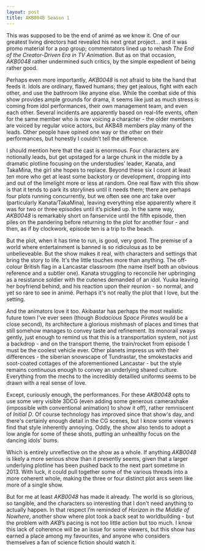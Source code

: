 ```yaml
---
layout: post
title: AKB0048 Season 1
---
```


This was supposed to be the end of animé as we know it. One of our greatest living directors had revealed his next great project... and it was promo material for a pop group; commentators lined up to rehash *The End of the Creator-Driven Era in TV Animation*. But as on that occasion, *AKB0048* rather undermined such critics, by the simple expedient of being rather good.

Perhaps even more importantly, *AKB0048* is not afraid to bite the hand that feeds it. Idols are ordinary, flawed humans; they get jealous, fight with each other, and use the bathroom like anyone else. While the combat side of this show provides ample grounds for drama, it seems like just as much stress is coming from idol performances, their own management team, and even each other. Several incidents are apparently based on real-life events, often for the same member who is now voicing a character - the older members are voiced by regular voice actors, but AKB48 members play many of the leads. Other people have opined one way or the other on their performances, but honestly I couldn’t tell the difference.

I should mention here that the cast is enormous. Four characters are notionally leads, but get upstaged for a large chunk in the middle by a dramatic plotline focusing on the understudies’ leader, Kanata, and TakaMina, the girl she hopes to replace. Beyond these six I count at least ten more who get at least some backstory or development, dropping into and out of the limelight more or less at random. One real flaw with this show is that it tends to park its storylines until it needs them; there are perhaps four plots running concurrently, but we often see one arc take over (particularly Kanata/TakaMina), leaving everything else apparently where it was for two or three episodes until it’s picked up. In the same way, *AKB0048* is remarkably short on fanservice until the fifth episode, then piles on the pandering before returning to the plot for another four - and then, as if by clockwork, episode ten is a trip to the beach.

But the plot, when it has time to run, is good, very good. The premise of a world where entertainment is banned is so ridiculous as to be unbelieveable. But the show makes it real, with characters and settings that bring the story to life. It's the little touches more than anything. The off-colour British flag in a Lancastar classroom (the name itself both an obvious reference and a subtler one). Kanata struggling to reconcile her upbringing as a resistance soldier with the cutenes demanded of an idol. Yuuka leaving her boyfriend behind, and his reaction upon their reunion - so normal, and yet so rare to see in animé. Perhaps it's not really the plot that I love, but the setting.

And the animators love it too. Akibastar has perhaps the most realistic future town I've ever seen (though *Bodacious Space Pirates* would be a close second), its architecture a glorious mishmash of places and times that still somehow manages to convey taste and refinement. Its monorail sways gently, just enough to remind us that this is a transportation system, not just a backdrop - and on the transport theme, the train/rocket from episode 1 must be the coolest vehicle ever. Other planets impress us with their differences - the siberian snowscape of Tundrastar, the smokestacks and soot-coated cottages of the aforementioned Lancastar - but the style remains continuous enough to convey an underlying shared culture. Everything from the mechs to the incredibly detailled uniforms seems to be drawn with a real sense of love.

Except, curiously enough, the performances. For these *AKB0048* opts to use some very visible 3DCG (even adding some generous camerashake (impossible with conventional animation) to show it off), rather remniscent of *Initial D*. Of course technology has improved since that show's day, and there's certainly enough detail in the CG scenes, but I know some viewers find that style inherently annoying. Oddly, the show also tends to adopt a low angle for some of these shots, putting an unhealthy focus on the dancing idols' bums.

Which is entirely unreflective on the show as a whole. If anything *AKB0048* is likely a more serious show than it presently seems, given that a larger underlying plotline has been pushed back to the next part sometime in 2013. With luck, it could pull together some of the various threads into a more coherent whole, making the three or four distinct plot arcs seem like more of a single show.

But for me at least *AKB0048* has made it already. The world is so glorious, so tangible, and the characters so interesting that I don't need anything to actually happen. In that respect I’m reminded of *Horizon in the Middle of Nowhere*, another show where plot took a back seat to worldbuilding - but the problem with  *AKB*’s pacing is not too little action but too much. I know this lack of coherence will be an issue for some viewers, but this show has earned a place among my favourites, and anyone who considers themselves a fan of science fiction should watch it.
